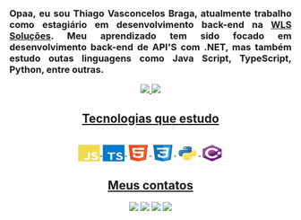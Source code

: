 <h3 align="justify"> Opaa, eu sou Thiago Vasconcelos Braga,  atualmente trabalho como estagiário em desenvolvimento back-end na <a   href="https://www.wlssistemas.com.br"/>WLS Soluções</a>. Meu aprendizado tem sido focado em desenvolvimento back-end de API'S com .NET, mas também estudo outas linguagens como Java Script, TypeScript, Python, entre outras.</h3>
<div align="center">
  <a href="https://github.com/thiagovb46">
  <img height="180em" src="https://github-readme-stats.vercel.app/api?username=thiagovb46&show_icons=true&theme=dracula&include_all_commits=true&count_private=true"/>
  <img height="180em" src="https://github-readme-stats.vercel.app/api/top-langs/?username=thiagovb46&layout=compact&langs_count=7&theme=dracula"/>
</div>
  <h2 align="center">Tecnologias que estudo </h2>
<div style="display: inline_block" align="center"><br>
  <img align="center" alt="Thiago Vasconcelos Braga" height="30" width="40" src="https://raw.githubusercontent.com/devicons/devicon/master/icons/javascript/javascript-plain.svg">
  <img align="center" alt="Thiago Vasconcelos Braga -Ts" height="30" width="40" src="https://raw.githubusercontent.com/devicons/devicon/master/icons/typescript/typescript-plain.svg">
  <img align="center" alt="Thiago Vasconcelos Braga" height="30" width="40" src="https://raw.githubusercontent.com/devicons/devicon/master/icons/html5/html5-original.svg">
  <img align="center" alt="Thiago Vasconcelos Braga" height="30" width="40" src="https://raw.githubusercontent.com/devicons/devicon/master/icons/css3/css3-original.svg">
  <img align="center" alt="Thiago Vasconcelos Braga" height="30" width="40" src="https://raw.githubusercontent.com/devicons/devicon/master/icons/python/python-original.svg">
  <img align="center" alt="Thiago Vasconcelos Braga" height="30" width="40" src="https://raw.githubusercontent.com/devicons/devicon/master/icons/csharp/csharp-original.svg">
</div>

  
  <h2 align="center">Meus contatos</h2>
 <div align="center"> 
  <a href="https://instagram.com/thiagovb46" target="_blank"><img src="https://img.shields.io/badge/-Instagram-%23E4405F?style=for-the-badge&logo=instagram&logoColor=white" target="_blank"></a>
 	 <a href="https://discord.gg/Thiago V Braga#4535" target="_blank"><img src="https://img.shields.io/badge/Discord-7289DA?style=for-the-badge&logo=discord&logoColor=white" target="_blank"></a> 
  <a href = "mailto:thiagovb46@gmail.com"><img src="https://img.shields.io/badge/-Gmail-%23333?style=for-the-badge&logo=gmail&logoColor=white" target="_blank"></a>
  <a href="https://www.linkedin.com/in/thiagovb46" target="_blank"><img src="https://img.shields.io/badge/-LinkedIn-%230077B5?style=for-the-badge&logo=linkedin&logoColor=white" target="_blank"></a> 
 </div>

